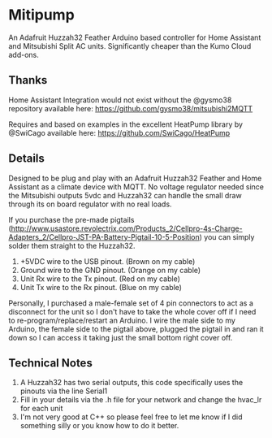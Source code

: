 # Mitipump
An  Adafruit Huzzah32 Feather Arduino based controller for Home Assistant and Mitsubishi Split AC units. Significantly cheaper than the Kumo Cloud add-ons.

## Thanks
Home Assistant Integration would not exist without the @gysmo38 repository available here: https://github.com/gysmo38/mitsubishi2MQTT

Requires and based on examples in the excellent HeatPump library by @SwiCago available here: https://github.com/SwiCago/HeatPump

## Details
Designed to be plug and play with an Adafruit Huzzah32 Feather and Home Assistant as a climate device with MQTT. No voltage regulator needed since the Mitsubishi outputs 5vdc and Huzzah32 can handle the small draw through its on board regulator with no real loads.

If you purchase the pre-made pigtails (http://www.usastore.revolectrix.com/Products_2/Cellpro-4s-Charge-Adapters_2/Cellpro-JST-PA-Battery-Pigtail-10-5-Position) you can simply solder them straight to the Huzzah32. 

1. +5VDC wire to the USB pinout. (Brown on my cable)
2. Ground wire to the GND pinout. (Orange on my cable)
3. Unit Rx wire to the Tx pinout. (Red on my cable)
4. Unit Tx wire to the Rx pinout. (Blue on my cable)

Personally, I purchased a male-female set of 4 pin connectors to act as a disconnect for the unit so I don't have to take the whole cover off if I need to re-program/replace/restart an Arduino. I wire the male side to my Arduino, the female side to the pigtail above, plugged the pigtail in and ran it down so I can access it taking just the small bottom right cover off.

## Technical Notes
1. A Huzzah32 has two serial outputs, this code specifically uses the pinouts via the line Serial1
2. Fill in your details via the .h file for your network and change the hvac_lr for each unit
3. I'm not very good at C++ so please feel free to let me know if I did something silly or you know how to do it better.
